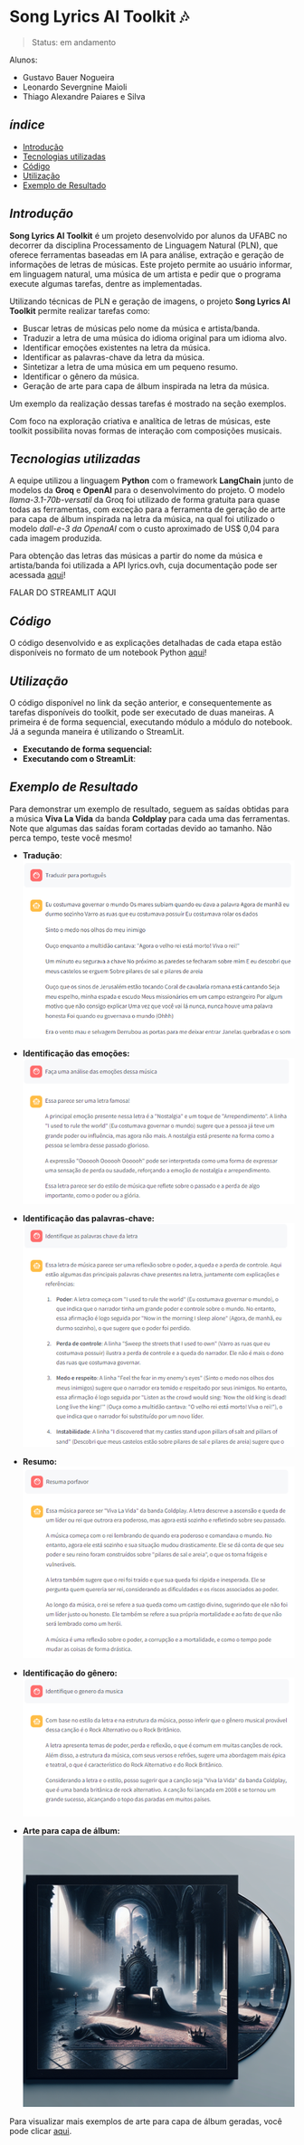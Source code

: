 # Song Lyrics AI Toolkit 🎶
> Status: em andamento

Alunos:
*   Gustavo Bauer Nogueira
*   Leonardo Severgnine Maioli
*   Thiago Alexandre Paiares e Silva

## _índice_

- <a href="#intro">Introdução</a>
- <a href="#tecnologias-utilizadas">Tecnologias utilizadas</a>
- <a href="#codigo">Código</a>
- <a href="#utilização">Utilização</a>
- <a href="#exemplo">Exemplo de Resultado</a>

## _Introdução_

**Song Lyrics AI Toolkit** é um projeto desenvolvido por alunos da UFABC no decorrer da disciplina Processamento de Linguagem Natural (PLN), que oferece ferramentas baseadas em IA para análise, extração e geração de informações de letras de músicas. Este projeto permite ao usuário informar, em linguagem natural, uma música de um artista e pedir que o programa execute algumas tarefas, dentre as implementadas.

Utilizando técnicas de PLN e geração de imagens, o projeto **Song Lyrics AI Toolkit** permite realizar tarefas como:

- Buscar letras de músicas pelo nome da música e artista/banda.
- Traduzir a letra de uma música do idioma original para um idioma alvo.
- Identificar emoções existentes na letra da música.
- Identificar as palavras-chave da letra da música.
- Sintetizar a letra de uma música em um pequeno resumo.
- Identificar o gênero da música.
- Geração de arte para capa de álbum inspirada na letra da música.

Um exemplo da realização dessas tarefas é mostrado na seção exemplos.

Com foco na exploração criativa e analítica de letras de músicas, este toolkit possibilita novas formas de interação com composições musicais.

## _Tecnologias utilizadas_

A equipe utilizou a linguagem **Python** com o framework **LangChain** junto de modelos da **Groq** e **OpenAI** para o desenvolvimento do projeto. O modelo _*llama-3.1-70b-versatil*_ da Groq foi utilizado de forma gratuita para quase todas as ferramentas, com exceção para a ferramenta de geração de arte para capa de álbum inspirada na letra da música, na qual foi utilizado o modelo _*dall-e-3 da OpenaAI*_ com o custo aproximado de US$ 0,04 para cada imagem produzida.

Para obtenção das letras das músicas a partir do nome da música e artista/banda foi utilizada a API lyrics.ovh, cuja documentação pode ser acessada [aqui](https://lyricsovh.docs.apiary.io/#reference)!

FALAR DO STREAMLIT AQUI

## _Código_

O código desenvolvido e as explicações detalhadas de cada etapa estão disponíveis no formato de um notebook Python [aqui](https://colab.research.google.com/drive/1zufQVpVY_TEWwvLOMTKPj7yj6AAV_hZW?authuser=1#scrollTo=D7hJlilKM485)!

## _Utilização_

O código disponível no link da seção anterior, e consequentemente as tarefas disponíveis do toolkit, pode ser executado de duas maneiras. A primeira é de forma sequencial, executando módulo a módulo do notebook. Já a segunda maneira é utilizando o StreamLit.

- **Executando de forma sequencial:**
- **Executando com o StreamLit**:

## _Exemplo de Resultado_

Para demonstrar um exemplo de resultado, seguem as saídas obtidas para a música **Viva La Vida** da banda **Coldplay** para cada uma das ferramentas. Note que algumas das saídas foram cortadas devido ao tamanho. Não perca tempo, teste você mesmo!

- **Tradução**:
![Tradução para português da letra da música Viva La Vida da banda Coldplay](images/traducao.png)
  
- **Identificação das emoções:**
![Identificação de emoções na letra da música Viva La Vida da banda Coldplay](images/emocoes.png)
  
- **Identificação das palavras-chave:**
![Identificação de palavras-chave da letra da música Viva La Vida da banda Coldplay](images/palavras_chave.png)
  
- **Resumo:**
![Resumo da letra da música Viva La Vida da banda Coldplay](images/resumo.png)
  
- **Identificação do gênero:**
![Gênero da música Viva La Vida da banda Coldplay](images/genero.png)
  
- **Arte para capa de álbum:**
![Capa de álbum para a música Viva La Vida da banda Coldplay](album_cover/viva%20la%20vida%20-%20Coldplay.png)

Para visualizar mais exemplos de arte para capa de álbum geradas, você pode clicar [aqui](https://github.com/LeonardoMaioli/song_lyrics_ai_toolkit/tree/main/album_cover).



